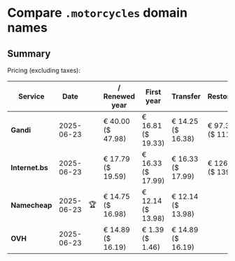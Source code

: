 # Compare `.motorcycles` domain names

## Summary

Pricing (excluding taxes):

| Service | Date |  | / Renewed year | First year | Transfer | Restoration |
|--|--|--|--|--|--|--|
| **Gandi** | 2025-06-23 |  | € 40.00<br>($ 47.98) | € 16.81<br>($ 19.33) | € 14.25<br>($ 16.38) | € 97.35<br>($ 111.95) |
| **Internet.bs** | 2025-06-23 |  | € 17.79<br>($ 19.59) | € 16.33<br>($ 17.99) | € 16.33<br>($ 17.99) | € 126.75<br>($ 139.59) |
| **Namecheap** | 2025-06-23 | 🏆 | € 14.75<br>($ 16.98) | € 12.14<br>($ 13.98) | € 12.14<br>($ 13.98) |  |
| **OVH** | 2025-06-23 |  | € 14.89<br>($ 16.19) | € 1.39<br>($ 1.46) | € 14.89<br>($ 16.19) |  |
